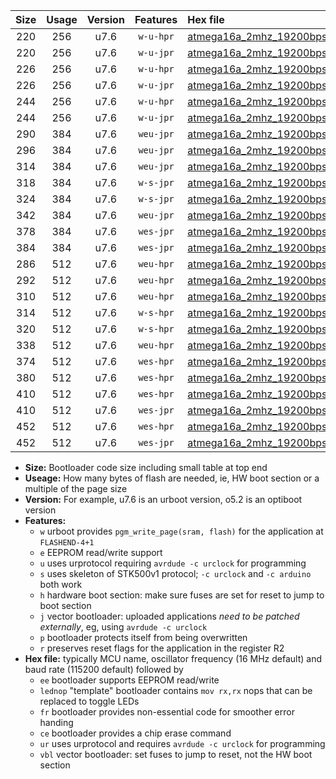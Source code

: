 |Size|Usage|Version|Features|Hex file|
|:-:|:-:|:-:|:-:|:--|
|220|256|u7.6|`w-u-hpr`|[atmega16a_2mhz_19200bps_ur.hex](https://raw.githubusercontent.com/stefanrueger/urboot/main/bootloaders/atmega16a/fcpu_2mhz/19200_bps/atmega16a_2mhz_19200bps_ur.hex)|
|220|256|u7.6|`w-u-jpr`|[atmega16a_2mhz_19200bps_ur_vbl.hex](https://raw.githubusercontent.com/stefanrueger/urboot/main/bootloaders/atmega16a/fcpu_2mhz/19200_bps/atmega16a_2mhz_19200bps_ur_vbl.hex)|
|226|256|u7.6|`w-u-hpr`|[atmega16a_2mhz_19200bps_lednop_ur.hex](https://raw.githubusercontent.com/stefanrueger/urboot/main/bootloaders/atmega16a/fcpu_2mhz/19200_bps/atmega16a_2mhz_19200bps_lednop_ur.hex)|
|226|256|u7.6|`w-u-jpr`|[atmega16a_2mhz_19200bps_lednop_ur_vbl.hex](https://raw.githubusercontent.com/stefanrueger/urboot/main/bootloaders/atmega16a/fcpu_2mhz/19200_bps/atmega16a_2mhz_19200bps_lednop_ur_vbl.hex)|
|244|256|u7.6|`w-u-hpr`|[atmega16a_2mhz_19200bps_lednop_fr_ur.hex](https://raw.githubusercontent.com/stefanrueger/urboot/main/bootloaders/atmega16a/fcpu_2mhz/19200_bps/atmega16a_2mhz_19200bps_lednop_fr_ur.hex)|
|244|256|u7.6|`w-u-jpr`|[atmega16a_2mhz_19200bps_lednop_fr_ur_vbl.hex](https://raw.githubusercontent.com/stefanrueger/urboot/main/bootloaders/atmega16a/fcpu_2mhz/19200_bps/atmega16a_2mhz_19200bps_lednop_fr_ur_vbl.hex)|
|290|384|u7.6|`weu-jpr`|[atmega16a_2mhz_19200bps_ee_ur_vbl.hex](https://raw.githubusercontent.com/stefanrueger/urboot/main/bootloaders/atmega16a/fcpu_2mhz/19200_bps/atmega16a_2mhz_19200bps_ee_ur_vbl.hex)|
|296|384|u7.6|`weu-jpr`|[atmega16a_2mhz_19200bps_ee_lednop_ur_vbl.hex](https://raw.githubusercontent.com/stefanrueger/urboot/main/bootloaders/atmega16a/fcpu_2mhz/19200_bps/atmega16a_2mhz_19200bps_ee_lednop_ur_vbl.hex)|
|314|384|u7.6|`weu-jpr`|[atmega16a_2mhz_19200bps_ee_lednop_fr_ur_vbl.hex](https://raw.githubusercontent.com/stefanrueger/urboot/main/bootloaders/atmega16a/fcpu_2mhz/19200_bps/atmega16a_2mhz_19200bps_ee_lednop_fr_ur_vbl.hex)|
|318|384|u7.6|`w-s-jpr`|[atmega16a_2mhz_19200bps_vbl.hex](https://raw.githubusercontent.com/stefanrueger/urboot/main/bootloaders/atmega16a/fcpu_2mhz/19200_bps/atmega16a_2mhz_19200bps_vbl.hex)|
|324|384|u7.6|`w-s-jpr`|[atmega16a_2mhz_19200bps_lednop_vbl.hex](https://raw.githubusercontent.com/stefanrueger/urboot/main/bootloaders/atmega16a/fcpu_2mhz/19200_bps/atmega16a_2mhz_19200bps_lednop_vbl.hex)|
|342|384|u7.6|`weu-jpr`|[atmega16a_2mhz_19200bps_ee_lednop_fr_ce_ur_vbl.hex](https://raw.githubusercontent.com/stefanrueger/urboot/main/bootloaders/atmega16a/fcpu_2mhz/19200_bps/atmega16a_2mhz_19200bps_ee_lednop_fr_ce_ur_vbl.hex)|
|378|384|u7.6|`wes-jpr`|[atmega16a_2mhz_19200bps_ee_vbl.hex](https://raw.githubusercontent.com/stefanrueger/urboot/main/bootloaders/atmega16a/fcpu_2mhz/19200_bps/atmega16a_2mhz_19200bps_ee_vbl.hex)|
|384|384|u7.6|`wes-jpr`|[atmega16a_2mhz_19200bps_ee_lednop_vbl.hex](https://raw.githubusercontent.com/stefanrueger/urboot/main/bootloaders/atmega16a/fcpu_2mhz/19200_bps/atmega16a_2mhz_19200bps_ee_lednop_vbl.hex)|
|286|512|u7.6|`weu-hpr`|[atmega16a_2mhz_19200bps_ee_ur.hex](https://raw.githubusercontent.com/stefanrueger/urboot/main/bootloaders/atmega16a/fcpu_2mhz/19200_bps/atmega16a_2mhz_19200bps_ee_ur.hex)|
|292|512|u7.6|`weu-hpr`|[atmega16a_2mhz_19200bps_ee_lednop_ur.hex](https://raw.githubusercontent.com/stefanrueger/urboot/main/bootloaders/atmega16a/fcpu_2mhz/19200_bps/atmega16a_2mhz_19200bps_ee_lednop_ur.hex)|
|310|512|u7.6|`weu-hpr`|[atmega16a_2mhz_19200bps_ee_lednop_fr_ur.hex](https://raw.githubusercontent.com/stefanrueger/urboot/main/bootloaders/atmega16a/fcpu_2mhz/19200_bps/atmega16a_2mhz_19200bps_ee_lednop_fr_ur.hex)|
|314|512|u7.6|`w-s-hpr`|[atmega16a_2mhz_19200bps.hex](https://raw.githubusercontent.com/stefanrueger/urboot/main/bootloaders/atmega16a/fcpu_2mhz/19200_bps/atmega16a_2mhz_19200bps.hex)|
|320|512|u7.6|`w-s-hpr`|[atmega16a_2mhz_19200bps_lednop.hex](https://raw.githubusercontent.com/stefanrueger/urboot/main/bootloaders/atmega16a/fcpu_2mhz/19200_bps/atmega16a_2mhz_19200bps_lednop.hex)|
|338|512|u7.6|`weu-hpr`|[atmega16a_2mhz_19200bps_ee_lednop_fr_ce_ur.hex](https://raw.githubusercontent.com/stefanrueger/urboot/main/bootloaders/atmega16a/fcpu_2mhz/19200_bps/atmega16a_2mhz_19200bps_ee_lednop_fr_ce_ur.hex)|
|374|512|u7.6|`wes-hpr`|[atmega16a_2mhz_19200bps_ee.hex](https://raw.githubusercontent.com/stefanrueger/urboot/main/bootloaders/atmega16a/fcpu_2mhz/19200_bps/atmega16a_2mhz_19200bps_ee.hex)|
|380|512|u7.6|`wes-hpr`|[atmega16a_2mhz_19200bps_ee_lednop.hex](https://raw.githubusercontent.com/stefanrueger/urboot/main/bootloaders/atmega16a/fcpu_2mhz/19200_bps/atmega16a_2mhz_19200bps_ee_lednop.hex)|
|410|512|u7.6|`wes-hpr`|[atmega16a_2mhz_19200bps_ee_lednop_fr.hex](https://raw.githubusercontent.com/stefanrueger/urboot/main/bootloaders/atmega16a/fcpu_2mhz/19200_bps/atmega16a_2mhz_19200bps_ee_lednop_fr.hex)|
|410|512|u7.6|`wes-jpr`|[atmega16a_2mhz_19200bps_ee_lednop_fr_vbl.hex](https://raw.githubusercontent.com/stefanrueger/urboot/main/bootloaders/atmega16a/fcpu_2mhz/19200_bps/atmega16a_2mhz_19200bps_ee_lednop_fr_vbl.hex)|
|452|512|u7.6|`wes-hpr`|[atmega16a_2mhz_19200bps_ee_lednop_fr_ce.hex](https://raw.githubusercontent.com/stefanrueger/urboot/main/bootloaders/atmega16a/fcpu_2mhz/19200_bps/atmega16a_2mhz_19200bps_ee_lednop_fr_ce.hex)|
|452|512|u7.6|`wes-jpr`|[atmega16a_2mhz_19200bps_ee_lednop_fr_ce_vbl.hex](https://raw.githubusercontent.com/stefanrueger/urboot/main/bootloaders/atmega16a/fcpu_2mhz/19200_bps/atmega16a_2mhz_19200bps_ee_lednop_fr_ce_vbl.hex)|

- **Size:** Bootloader code size including small table at top end
- **Useage:** How many bytes of flash are needed, ie, HW boot section or a multiple of the page size
- **Version:** For example, u7.6 is an urboot version, o5.2 is an optiboot version
- **Features:**
  + `w` urboot provides `pgm_write_page(sram, flash)` for the application at `FLASHEND-4+1`
  + `e` EEPROM read/write support
  + `u` uses urprotocol requiring `avrdude -c urclock` for programming
  + `s` uses skeleton of STK500v1 protocol; `-c urclock` and `-c arduino` both work
  + `h` hardware boot section: make sure fuses are set for reset to jump to boot section
  + `j` vector bootloader: uploaded applications *need to be patched externally*, eg, using `avrdude -c urclock`
  + `p` bootloader protects itself from being overwritten
  + `r` preserves reset flags for the application in the register R2
- **Hex file:** typically MCU name, oscillator frequency (16 MHz default) and baud rate (115200 default) followed by
  + `ee` bootloader supports EEPROM read/write
  + `lednop` "template" bootloader contains `mov rx,rx` nops that can be replaced to toggle LEDs
  + `fr` bootloader provides non-essential code for smoother error handing
  + `ce` bootloader provides a chip erase command
  + `ur` uses urprotocol and requires `avrdude -c urclock` for programming
  + `vbl` vector bootloader: set fuses to jump to reset, not the HW boot section
